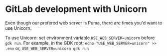 # GitLab development with Unicorn

Even though our prefered web server is Puma, there are times you'd want to use Unicorn.

To use Unicorn: set environment variable `USE_WEB_SERVER=unicorn` before `gdk run`.
For example, in the GDK root:
  `echo "USE_WEB_SERVER=unicorn" >> .env`
or,
  `USE_WEB_SERVER=unicorn gdk run`
